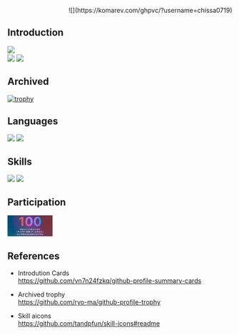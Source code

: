 
<p align=right>
![](https://komarev.com/ghpvc/?username=chissa0719)
</p>

## Introduction

![](http://github-profile-summary-cards.vercel.app/api/cards/profile-details?username=chissa0719&theme=vue)
<br>
![](http://github-profile-summary-cards.vercel.app/api/cards/stats?username=chissa0719&theme=vue)
![](http://github-profile-summary-cards.vercel.app/api/cards/productive-time?username=chissa0719&theme=vue&utcOffset=8)

## Archived

[![trophy](https://github-profile-trophy.vercel.app/?username=chissa0719&row=1&column=6)](https://github.com/ryo-ma/github-profile-trophy)

## Languages

![](http://github-profile-summary-cards.vercel.app/api/cards/repos-per-language?username=chissa0719&theme=vue)
![](http://github-profile-summary-cards.vercel.app/api/cards/most-commit-language?username=chissa0719&theme=vue)

## Skills

![](https://skillicons.dev/icons?i=github,visualstudio,linux,vim,latex,mysql)
![](https://skillicons.dev/icons?i=c,cpp,java,ruby,rust,html,css,js,php,flask,arduino)

## Participation

<a href="https://100program.jp"><img src="images/100pro.png" width="20%" height="20%" /></a>

## References

- Introdution Cards<br>
https://github.com/vn7n24fzkq/github-profile-summary-cards<br>

- Archived trophy<br>
https://github.com/ryo-ma/github-profile-trophy<br>

- Skill aicons<br>
https://github.com/tandpfun/skill-icons#readme<br>


